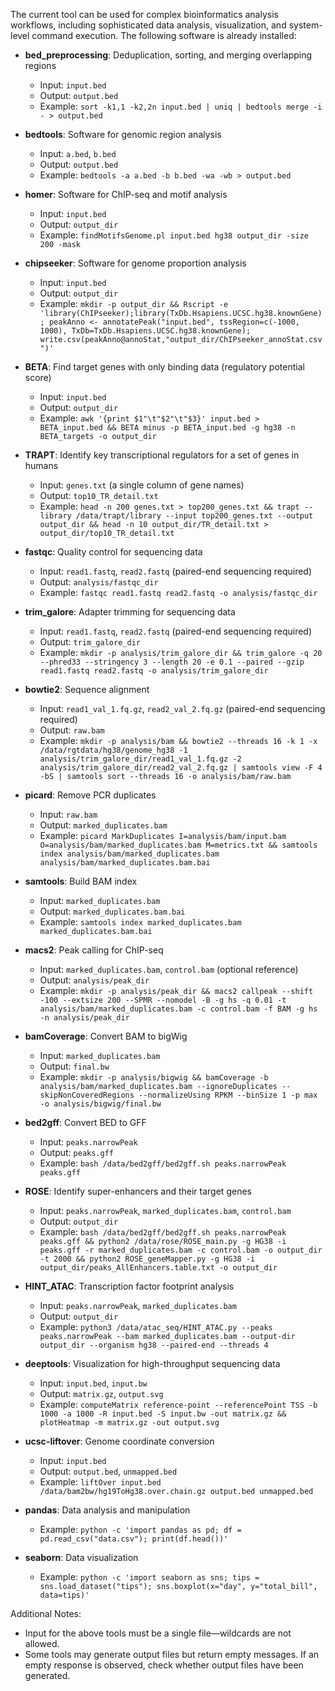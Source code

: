 The current tool can be used for complex bioinformatics analysis workflows, including sophisticated data analysis, visualization, and system-level command execution. The following software is already installed:  

- **bed_preprocessing**: Deduplication, sorting, and merging overlapping regions  
  - Input: `input.bed`  
  - Output: `output.bed`  
  - Example: `sort -k1,1 -k2,2n input.bed | uniq | bedtools merge -i - > output.bed`  

- **bedtools**: Software for genomic region analysis  
  - Input: `a.bed`, `b.bed`  
  - Output: `output.bed`  
  - Example: `bedtools -a a.bed -b b.bed -wa -wb > output.bed`  

- **homer**: Software for ChIP-seq and motif analysis  
  - Input: `input.bed`  
  - Output: `output_dir`  
  - Example: `findMotifsGenome.pl input.bed hg38 output_dir -size 200 -mask`  

- **chipseeker**: Software for genome proportion analysis
  - Input: `input.bed`  
  - Output: `output_dir`  
  - Example: `mkdir -p output_dir && Rscript -e 'library(ChIPseeker);library(TxDb.Hsapiens.UCSC.hg38.knownGene); peakAnno <- annotatePeak("input.bed", tssRegion=c(-1000, 1000), TxDb=TxDb.Hsapiens.UCSC.hg38.knownGene); write.csv(peakAnno@annoStat,"output_dir/ChIPseeker_annoStat.csv")'`  

- **BETA**: Find target genes with only binding data (regulatory potential score)  
  - Input: `input.bed`  
  - Output: `output_dir`  
  - Example: `awk '{print $1"\t"$2"\t"$3}' input.bed > BETA_input.bed && BETA minus -p BETA_input.bed -g hg38 -n BETA_targets -o output_dir`  

- **TRAPT**: Identify key transcriptional regulators for a set of genes in humans  
  - Input: `genes.txt` (a single column of gene names)  
  - Output: `top10_TR_detail.txt`  
  - Example: `head -n 200 genes.txt > top200_genes.txt && trapt --library /data/trapt/library --input top200_genes.txt --output output_dir && head -n 10 output_dir/TR_detail.txt > output_dir/top10_TR_detail.txt`  

- **fastqc**: Quality control for sequencing data  
  - Input: `read1.fastq`, `read2.fastq` (paired-end sequencing required)  
  - Output: `analysis/fastqc_dir`  
  - Example: `fastqc read1.fastq read2.fastq -o analysis/fastqc_dir`  

- **trim_galore**: Adapter trimming for sequencing data  
  - Input: `read1.fastq`, `read2.fastq` (paired-end sequencing required)  
  - Output: `trim_galore_dir`  
  - Example: `mkdir -p analysis/trim_galore_dir && trim_galore -q 20 --phred33 --stringency 3 --length 20 -e 0.1 --paired --gzip read1.fastq read2.fastq -o analysis/trim_galore_dir`  

- **bowtie2**: Sequence alignment  
  - Input: `read1_val_1.fq.gz`, `read2_val_2.fq.gz` (paired-end sequencing required)  
  - Output: `raw.bam`  
  - Example: `mkdir -p analysis/bam && bowtie2 --threads 16 -k 1 -x /data/rgtdata/hg38/genome_hg38 -1 analysis/trim_galore_dir/read1_val_1.fq.gz -2 analysis/trim_galore_dir/read2_val_2.fq.gz | samtools view -F 4 -bS | samtools sort --threads 16 -o analysis/bam/raw.bam`  

- **picard**: Remove PCR duplicates  
  - Input: `raw.bam`  
  - Output: `marked_duplicates.bam`  
  - Example: `picard MarkDuplicates I=analysis/bam/input.bam O=analysis/bam/marked_duplicates.bam M=metrics.txt && samtools index analysis/bam/marked_duplicates.bam analysis/bam/marked_duplicates.bam.bai`  

- **samtools**: Build BAM index  
  - Input: `marked_duplicates.bam`  
  - Output: `marked_duplicates.bam.bai`  
  - Example: `samtools index marked_duplicates.bam marked_duplicates.bam.bai`  

- **macs2**: Peak calling for ChIP-seq  
  - Input: `marked_duplicates.bam`, `control.bam` (optional reference)  
  - Output: `analysis/peak_dir`  
  - Example: `mkdir -p analysis/peak_dir && macs2 callpeak --shift -100 --extsize 200 --SPMR --nomodel -B -g hs -q 0.01 -t analysis/bam/marked_duplicates.bam -c control.bam -f BAM -g hs -n analysis/peak_dir`  

- **bamCoverage**: Convert BAM to bigWig  
  - Input: `marked_duplicates.bam`  
  - Output: `final.bw`  
  - Example: `mkdir -p analysis/bigwig && bamCoverage -b analysis/bam/marked_duplicates.bam --ignoreDuplicates --skipNonCoveredRegions --normalizeUsing RPKM --binSize 1 -p max -o analysis/bigwig/final.bw`  

- **bed2gff**: Convert BED to GFF  
  - Input: `peaks.narrowPeak`  
  - Output: `peaks.gff`  
  - Example: `bash /data/bed2gff/bed2gff.sh peaks.narrowPeak peaks.gff`  

- **ROSE**: Identify super-enhancers and their target genes  
  - Input: `peaks.narrowPeak`, `marked_duplicates.bam`, `control.bam`  
  - Output: `output_dir`  
  - Example: `bash /data/bed2gff/bed2gff.sh peaks.narrowPeak peaks.gff && python2 /data/rose/ROSE_main.py -g HG38 -i peaks.gff -r marked_duplicates.bam -c control.bam -o output_dir -t 2000 && python2 ROSE_geneMapper.py -g HG38 -i output_dir/peaks_AllEnhancers.table.txt -o output_dir`  

- **HINT_ATAC**: Transcription factor footprint analysis  
  - Input: `peaks.narrowPeak`, `marked_duplicates.bam`  
  - Output: `output_dir`  
  - Example: `python3 /data/atac_seq/HINT_ATAC.py --peaks peaks.narrowPeak --bam marked_duplicates.bam --output-dir output_dir --organism hg38 --paired-end --threads 4`  

- **deeptools**: Visualization for high-throughput sequencing data  
  - Input: `input.bed`, `input.bw`  
  - Output: `matrix.gz`, `output.svg`  
  - Example: `computeMatrix reference-point --referencePoint TSS -b 1000 -a 1000 -R input.bed -S input.bw -out matrix.gz && plotHeatmap -m matrix.gz -out output.svg`  

- **ucsc-liftover**: Genome coordinate conversion  
  - Input: `input.bed`  
  - Output: `output.bed`, `unmapped.bed`  
  - Example: `liftOver input.bed /data/bam2bw/hg19ToHg38.over.chain.gz output.bed unmapped.bed`  

- **pandas**: Data analysis and manipulation  
  - Example: `python -c 'import pandas as pd; df = pd.read_csv("data.csv"); print(df.head())'`  

- **seaborn**: Data visualization  
  - Example: `python -c 'import seaborn as sns; tips = sns.load_dataset("tips"); sns.boxplot(x="day", y="total_bill", data=tips)'`  

Additional Notes:  
* Input for the above tools must be a single file—wildcards are not allowed.  
* Some tools may generate output files but return empty messages. If an empty response is observed, check whether output files have been generated.